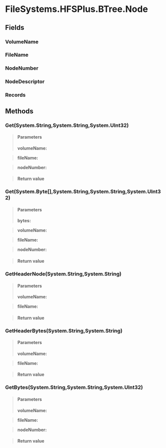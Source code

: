 ﻿


# FileSystems.HFSPlus.BTree.Node

## Fields

### VolumeName

### FileName

### NodeNumber

### NodeDescriptor

### Records

## Methods


### Get(System.String,System.String,System.UInt32)

> #### Parameters
> **volumeName:** 

> **fileName:** 

> **nodeNumber:** 

> #### Return value
> 

### Get(System.Byte[],System.String,System.String,System.UInt32)

> #### Parameters
> **bytes:** 

> **volumeName:** 

> **fileName:** 

> **nodeNumber:** 

> #### Return value
> 

### GetHeaderNode(System.String,System.String)

> #### Parameters
> **volumeName:** 

> **fileName:** 

> #### Return value
> 

### GetHeaderBytes(System.String,System.String)

> #### Parameters
> **volumeName:** 

> **fileName:** 

> #### Return value
> 

### GetBytes(System.String,System.String,System.UInt32)

> #### Parameters
> **volumeName:** 

> **fileName:** 

> **nodeNumber:** 

> #### Return value
> 